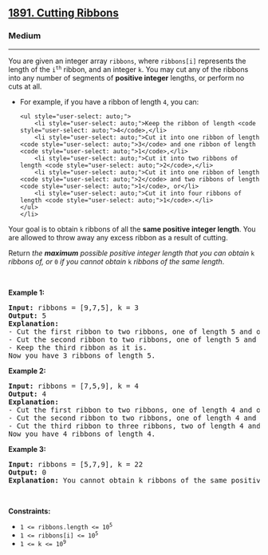 <h2><a href="https://leetcode.com/problems/cutting-ribbons/">1891. Cutting Ribbons</a></h2><h3>Medium</h3><hr><div style="user-select: auto;"><p style="user-select: auto;">You are given an integer array <code style="user-select: auto;">ribbons</code>, where <code style="user-select: auto;">ribbons[i]</code> represents the length of the <code style="user-select: auto;">i<sup style="user-select: auto;">th</sup></code> ribbon, and an integer <code style="user-select: auto;">k</code>. You may cut any of the ribbons into any number of segments of <strong style="user-select: auto;">positive integer</strong> lengths, or perform no cuts at all.</p>

<ul style="user-select: auto;">
	<li style="user-select: auto;">For example, if you have a ribbon of length <code style="user-select: auto;">4</code>, you can:

	<ul style="user-select: auto;">
		<li style="user-select: auto;">Keep the ribbon of length <code style="user-select: auto;">4</code>,</li>
		<li style="user-select: auto;">Cut it into one ribbon of length <code style="user-select: auto;">3</code> and one ribbon of length <code style="user-select: auto;">1</code>,</li>
		<li style="user-select: auto;">Cut it into two ribbons of length <code style="user-select: auto;">2</code>,</li>
		<li style="user-select: auto;">Cut it into one ribbon of length <code style="user-select: auto;">2</code> and two ribbons of length <code style="user-select: auto;">1</code>, or</li>
		<li style="user-select: auto;">Cut it into four ribbons of length <code style="user-select: auto;">1</code>.</li>
	</ul>
	</li>
</ul>

<p style="user-select: auto;">Your goal is to obtain <code style="user-select: auto;">k</code> ribbons of all the <strong style="user-select: auto;">same positive integer length</strong>. You are allowed to throw away any excess ribbon as a result of cutting.</p>

<p style="user-select: auto;">Return <em style="user-select: auto;">the <strong style="user-select: auto;">maximum</strong> possible positive integer length that you can obtain </em><code style="user-select: auto;">k</code><em style="user-select: auto;"> ribbons of</em><em style="user-select: auto;">, or </em><code style="user-select: auto;">0</code><em style="user-select: auto;"> if you cannot obtain </em><code style="user-select: auto;">k</code><em style="user-select: auto;"> ribbons of the same length</em>.</p>

<p style="user-select: auto;">&nbsp;</p>
<p style="user-select: auto;"><strong style="user-select: auto;">Example 1:</strong></p>

<pre style="user-select: auto;"><strong style="user-select: auto;">Input:</strong> ribbons = [9,7,5], k = 3
<strong style="user-select: auto;">Output:</strong> 5
<strong style="user-select: auto;">Explanation:</strong>
- Cut the first ribbon to two ribbons, one of length 5 and one of length 4.
- Cut the second ribbon to two ribbons, one of length 5 and one of length 2.
- Keep the third ribbon as it is.
Now you have 3 ribbons of length 5.</pre>

<p style="user-select: auto;"><strong style="user-select: auto;">Example 2:</strong></p>

<pre style="user-select: auto;"><strong style="user-select: auto;">Input:</strong> ribbons = [7,5,9], k = 4
<strong style="user-select: auto;">Output:</strong> 4
<strong style="user-select: auto;">Explanation:</strong>
- Cut the first ribbon to two ribbons, one of length 4 and one of length 3.
- Cut the second ribbon to two ribbons, one of length 4 and one of length 1.
- Cut the third ribbon to three ribbons, two of length 4 and one of length 1.
Now you have 4 ribbons of length 4.
</pre>

<p style="user-select: auto;"><strong style="user-select: auto;">Example 3:</strong></p>

<pre style="user-select: auto;"><strong style="user-select: auto;">Input:</strong> ribbons = [5,7,9], k = 22
<strong style="user-select: auto;">Output:</strong> 0
<strong style="user-select: auto;">Explanation:</strong> You cannot obtain k ribbons of the same positive integer length.
</pre>

<p style="user-select: auto;">&nbsp;</p>
<p style="user-select: auto;"><strong style="user-select: auto;">Constraints:</strong></p>

<ul style="user-select: auto;">
	<li style="user-select: auto;"><code style="user-select: auto;">1 &lt;= ribbons.length &lt;= 10<sup style="user-select: auto;">5</sup></code></li>
	<li style="user-select: auto;"><code style="user-select: auto;">1 &lt;= ribbons[i] &lt;= 10<sup style="user-select: auto;">5</sup></code></li>
	<li style="user-select: auto;"><code style="user-select: auto;">1 &lt;= k &lt;= 10<sup style="user-select: auto;">9</sup></code></li>
</ul>
</div>